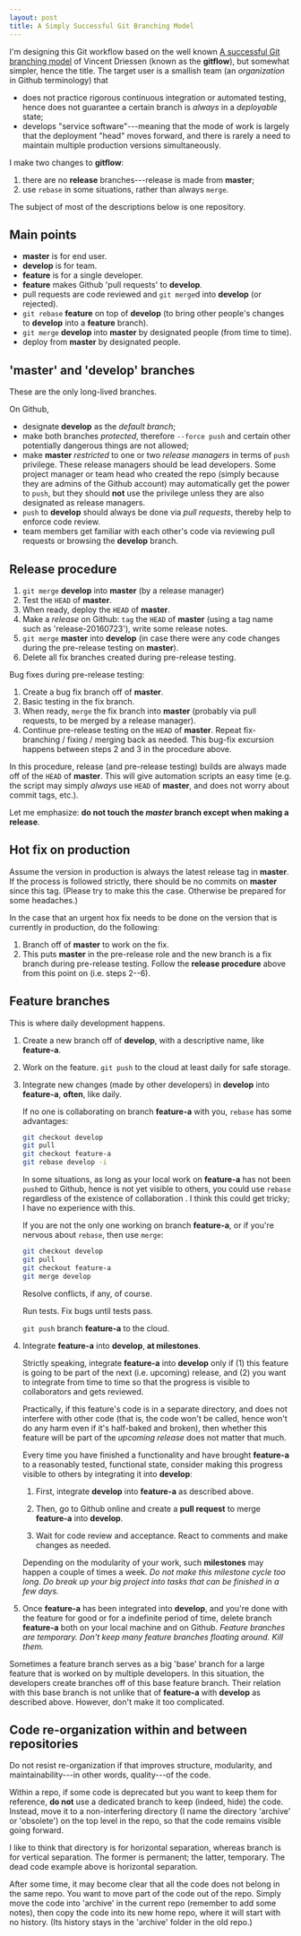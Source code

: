 ```yaml
---
layout: post
title: A Simply Successful Git Branching Model
---
```


I'm designing this Git workflow based on the well known
[A successful Git branching model](http://nvie.com/posts/a-successful-git-branching-model/) of Vincent Driessen
(known as the **gitflow**), but somewhat simpler, hence the title.
The target user is a smallish team (an *organization* in Github terminology) that

- does not practice rigorous continuous integration or automated testing,
  hence does not guarantee a certain branch is *always* in a *deployable* state;
- develops "service software"---meaning that the mode of work is largely that the deployment "head" moves forward,
  and there is rarely a need to maintain multiple production versions simultaneously.

I make two changes to **gitflow**:

1. there are no **release** branches---release is made from **master**;
2. use `rebase` in some situations, rather than always `merge`.

The subject of most of the descriptions below is one repository.

## Main points

- **master** is for end user.
- **develop** is for team.
- **feature** is for a single developer.
- **feature** makes Github 'pull requests' to **develop**.
- pull requests are code reviewed and `git merge`d into **develop** (or rejected).
- `git rebase` **feature** on top of **develop**
  (to bring other people's changes to **develop** into a **feature** branch).
- `git merge` **develop** into **master** by designated people (from time to time).
- deploy from **master** by designated people.


## 'master' and 'develop' branches

These are the only long-lived branches.

On Github,

- designate **develop** as the *default branch*;
- make both branches *protected*, therefore `--force push` and certain other potentially dangerous things are not allowed;
- make **master** *restricted* to one or two *release managers* in terms of `push` privilege.
  These release managers should be lead developers.
  Some project manager or team head who created the repo (simply because they are admins of the Github account)
  may automatically get the power to `push`, but they should **not** use the privilege unless they are also designated as release managers.
- `push` to **develop** should always be done via *pull requests*, thereby help to enforce code review.
- team members get familiar with each other's code via reviewing pull requests or browsing the **develop** branch.

## Release procedure

1. `git merge` **develop** into **master** (by a release manager)
2. Test the `HEAD` of **master**.
3. When ready, deploy the `HEAD` of **master**.
4. Make a *release* on Github: `tag` the `HEAD` of **master** (using a tag name such as 'release-20160723'), write some release notes.
5. `git merge` **master** into **develop** (in case there were any code changes during the pre-release testing on **master**).
6. Delete all fix branches created during pre-release testing.

Bug fixes during pre-release testing:

1. Create a bug fix branch off of **master**.
2. Basic testing in the fix branch.
3. When ready, `merge` the fix branch into **master** (probably via pull requests, to be merged by a release manager).
4. Continue pre-release testing on the `HEAD` of **master**. Repeat fix-branching / fixing / merging back as needed.
   This bug-fix excursion happens between steps 2 and 3 in the procedure above.

In this procedure, release (and pre-release testing) builds are always made off of the `HEAD` of **master**.
This will give automation scripts an easy time (e.g. the script may simply *always* use `HEAD` of **master**,
and does not worry about commit tags, etc.).

Let me emphasize: **do not touch the *master* branch except when making a release**.

## Hot fix on production

Assume the version in production is always the latest release tag in **master**.
If the process is followed strictly, there should be no commits on **master** since this tag.
(Please try to make this the case. Otherwise be prepared for some headaches.)

In the case that an urgent hox fix needs to be done on the version that is currently in production, do the following:

1. Branch off of **master** to work on the fix.
2. This puts **master** in the pre-release role and the new branch is a fix branch during pre-release testing.
   Follow the **release procedure** above from this point on (i.e. steps 2--6).

## Feature branches

This is where daily development happens.

1. Create a new branch off of **develop**, with a descriptive name, like **feature-a**.
2. Work on the feature. `git push` to the cloud at least daily for safe storage.
3. Integrate new changes (made by other developers) in **develop** into **feature-a**, **often**, like daily.

   If no one is collaborating on branch **feature-a** with you, `rebase` has some advantages: 

   ```bash
   git checkout develop
   git pull
   git checkout feature-a
   git rebase develop -i
   ```

   In some situations, as long as your local work on **feature-a** has not been `push`ed to Github, hence is not yet visible to others, you could use `rebase` regardless of the existence of collaboration . I think this could get tricky; I have no experience with this.

   If you are not the only one working on branch **feature-a**, or if you're nervous about `rebase`, then use `merge`:

   ```bash
   git checkout develop
   git pull
   git checkout feature-a
   git merge develop
   ```

   Resolve conflicts, if any, of course.

   Run tests. Fix bugs until tests pass.

   `git push` branch **feature-a** to the cloud.

5. Integrate **feature-a** into **develop**, **at milestones**.

   Strictly speaking, integrate **feature-a** into **develop** only if
   (1) this feature is going to be part of the next (i.e. upcoming) release, and
   (2) you want to integrate from time to time so that the progress is visible to collaborators
   and gets reviewed.

   Practically, if this feature's code is in a separate directory,
   and does not interfere with other code (that is, the code won't be called, hence won't do any harm
   even if it's half-baked and broken), then whether this feature will be part of
   the *upcoming release* does not matter that much.

   Every time you have finished a functionality and have brought **feature-a**
   to a reasonably tested, functional state, consider making this progress visible to others
   by integrating it into **develop**:

   1. First, integrate **develop** into **feature-a** as described above.

   2. Then, go to Github online and create a **pull request** to merge **feature-a** into **develop**.

   3. Wait for code review and acceptance. React to comments and make changes as needed.

   Depending on the modularity of your work, such **milestones** may happen a couple of times a week.
   *Do not make this milestone cycle too long. Do break up your big project into tasks that
   can be finished in a few days.*

6. Once **feature-a** has been integrated into **develop**,
   and you're done with the feature for good or for a indefinite period of time,
   delete branch **feature-a** both on your local machine and on Github.
   *Feature branches are temporary. Don't keep many feature branches floating around. Kill them.*

Sometimes a feature branch serves as a big 'base' branch for a large feature
that is worked on by multiple developers.
In this situation, the developers create branches off of this base feature branch.
Their relation with this base branch is not unlike that of **feature-a** with **develop** as described above.
However, don't make it too complicated.


## Code re-organization within and between repositories

Do not resist re-organization if that improves structure, modularity, and maintainability---in other words, quality---of the code.

Within a repo, if some code is deprecated but you want to keep them for reference,
**do not** use a dedicated branch to keep (indeed, hide) the code.
Instead, move it to a non-interfering directory (I name the directory 'archive' or 'obsolete')
on the top level in the repo, so that the code remains visible going forward.

I like to think that directory is for horizontal separation,
whereas branch is for vertical separation.
The former is permanent; the latter, temporary.
The dead code example above is horizontal separation.

After some time, it may become clear that all the code does not belong in the same repo.
You want to move part of the code out of the repo.
Simply move the code into 'archive' in the current repo (remember to add some notes),
then copy the code into its new home repo, where it will start with no history.
(Its history stays in the 'archive' folder in the old repo.)

